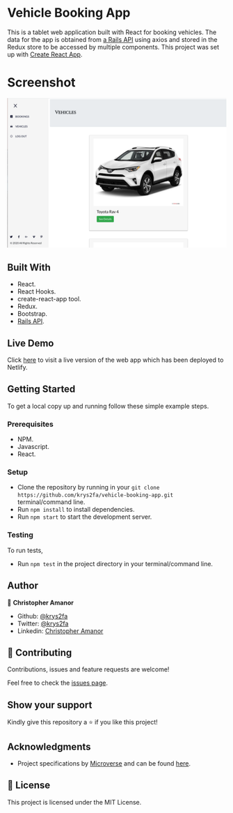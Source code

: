  # Vehicle Booking App
This is a tablet web application built with React for booking vehicles. The data for the app is obtained from [a Rails API](https://github.com/krys2fa/vehicle-booking-api) using axios and stored in the Redux store to be accessed by multiple components.
This project was set up with [Create React App](https://github.com/facebook/create-react-app).

# Screenshot

![screenshot](./src/images/screenshot.png)

## Built With
- React.
- React Hooks.
- create-react-app tool.
- Redux.
- Bootstrap.
- [Rails API](https://github.com/krys2fa/vehicle-booking-api).


## Live Demo

Click [here](https://vehicle-booking.netlify.app) to visit a live version of the web app which has been deployed to Netlify.

## Getting Started

To get a local copy up and running follow these simple example steps.

### Prerequisites

- NPM.
- Javascript.
- React.

### Setup
- Clone the repository by running in your `git clone https://github.com/krys2fa/vehicle-booking-app.git` terminal/command line.
- Run `npm install` to install dependencies.
- Run `npm start` to start the development server.

### Testing
To run tests,
- Run `npm test` in the project directory in your terminal/command line.

## Author

👤 **Christopher Amanor**

- Github: [@krys2fa](https://github.com/krys2fa)
- Twitter: [@krys2fa](https://twitter.com/krys2fa)
- Linkedin: [Christopher Amanor](https://www.linkedin.com/in/christopher-amanor/)

## 🤝 Contributing

Contributions, issues and feature requests are welcome!

Feel free to check the [issues page](https://github.com/krys2fa/vehicle-booking-app/issues).

## Show your support

Kindly give this repository a ⭐️ if you like this project!

## Acknowledgments

- Project specifications by [Microverse](https://www.microverse.org) and can be found [here](https://www.notion.so/Final-Capstone-Project-Book-an-Appointment-41ded2ee99ff4fe4becf91acb332ca26).

## 📝 License

This project is licensed under the MIT License.

